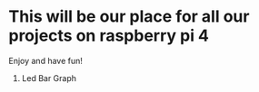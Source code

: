 # This will be our place for all our projects on raspberry pi 4
Enjoy and have fun!

1. Led Bar Graph